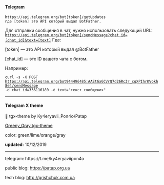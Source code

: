 <h4>Telegram</h4>

```
https://api.telegram.org/bot[token]/getUpdates 
где [token] это API который выдал BotFather.
```

Для отправки сообщения в чат, нужно использовать следующий URL:
<code>https://api.telegram.org/bot[token]/sendMessage?chat_id=[chat_id]&text=[text]</code>
Где:

[token] — это API который выдал @BotFather

[chat_id] — это ID вашего чата с ботом.

Например:

<code>curl -s -X POST https://api.telegram.org/bot944496485:AAEtGaGCVrQ7d26Rc3r_cqXPIhrKVokh8e4/sendMessage -d chat_id=336116180 -d text="текст_сообщения"</code>
<hr>

<h4>Telegram X theme</h4>

🎨 tgx-theme by Ky4eryavii_Pon4o/Patap


[Greeny_Gray.tgx-theme](https://github.com/Ky4eryavii-Pon4o/Telegram-tweaks/blob/master/Greeny_Gray.tgx-theme)

color: green/lime/orange/gray

**updated:** 10/12/2019

<hr>
telegram: https://t.me/ky4eryaviipon4o

public blog: https://patap.org.ua

tech blog: http://grishchuk.com.ua




